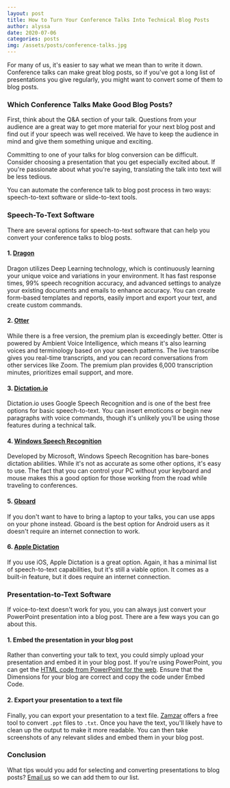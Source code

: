 ```yaml
---
layout: post
title: How to Turn Your Conference Talks Into Technical Blog Posts
author: alyssa
date: 2020-07-06
categories: posts
img: /assets/posts/conference-talks.jpg
---
```


For many of us, it's easier to say what we mean than to write it down. Conference talks can make great blog posts, so if you've got a long list of presentations you give regularly, you might want to convert some of them to blog posts.

### Which Conference Talks Make Good Blog Posts?
First, think about the Q&A section of your talk. Questions from your audience are a great way to get more material for your next blog post and find out if your speech was well received. We have to keep the audience in mind and give them something unique and exciting.

Committing to one of your talks for blog conversion can be difficult. Consider choosing a presentation that you get especially excited about. If you're passionate about what you're saying, translating the talk into text will be less tedious.

You can automate the conference talk to blog post process in two ways: speech-to-text software or slide-to-text tools.

### Speech-To-Text Software
There are several options for speech-to-text software that can help you convert your conference talks to blog posts.

#### 1. [Dragon](https://www.nuance.com/dragon/business-solutions/dragon-professional-individual.html)
Dragon utilizes Deep Learning technology, which is continuously learning your unique voice and variations in your environment. It has fast response times, 99% speech recognition accuracy, and advanced settings to analyze your existing documents and emails to enhance accuracy. You can create form-based templates and reports, easily import and export your text, and create custom commands.

#### 2. [Otter](https://otter.ai/)
While there is a free version, the premium plan is exceedingly better. Otter is powered by Ambient Voice Intelligence, which means it's also learning voices and terminology based on your speech patterns. The live transcribe gives you real-time transcripts, and you can record conversations from other services like Zoom. The premium plan provides 6,000 transcription minutes, prioritizes email support, and more. 

#### 3. [Dictation.io](https://dictation.io/)
Dictation.io uses Google Speech Recognition and is one of the best free options for basic speech-to-text. You can insert emoticons or begin new paragraphs with voice commands, though it's unlikely you'll be using those features during a technical talk.
	
#### 4. [Windows Speech Recognition](https://www.windowscentral.com/how-set-speech-recognition-windows-10)
Developed by Microsoft, Windows Speech Recognition has bare-bones dictation abilities. While it's not as accurate as some other options, it's easy to use. The fact that you can control your PC without your keyboard and mouse makes this a good option for those working from the road while traveling to conferences.

#### 5. [Gboard](https://play.google.com/store/apps/details?id=com.google.android.inputmethod.latin&hl=en_US)
If you don't want to have to bring a laptop to your talks, you can use apps on your phone instead. Gboard is the best option for Android users as it doesn't require an internet connection to work.

#### 6. [Apple Dictation](https://apps.apple.com/us/app/dictation-speech-to-text/id112477233)
If you use iOS, Apple Dictation is a great option. Again, it has a minimal list of speech-to-text capabilities, but it's still a viable option. It comes as a built-in feature, but it does require an internet connection.

### Presentation-to-Text Software
If voice-to-text doesn't work for you, you can always just convert your PowerPoint presentation into a blog post. There are a few ways you can go about this.

#### 1. Embed the presentation in your blog post
Rather than converting your talk to text, you could simply upload your presentation and embed it in your blog post. If you're using PowerPoint, you can get the [HTML code from PowerPoint for the web](https://smallbusiness.chron.com/convert-powerpoint-presentations-html-format-39643.html). Ensure that the Dimensions for your blog are correct and copy the code under Embed Code.

#### 2. Export your presentation to a text file 
Finally, you can export your presentation to a text file. [Zamzar](https://www.zamzar.com/convert/ppt-to-txt/) offers a free tool to convert `.ppt` files to `.txt`. Once you have the text, you'll likely have to clean up the output to make it more readable. You can then take screenshots of any relevant slides and embed them in your blog post.

### Conclusion
What tips would you add for selecting and converting presentations to blog posts? [Email us](mailto:karl@draft.dev) so we can add them to our list.
